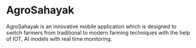 # AgroSahayak
AgroSahayak is an innovative mobile application which is designed to switch farmers from traditional to modern farming techniques with the help of IOT, AI models with real time monitoring.

